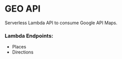 # GEO API
Serverless Lambda API to consume Google API Maps.

### Lambda Endpoints:
- Places
- Directions